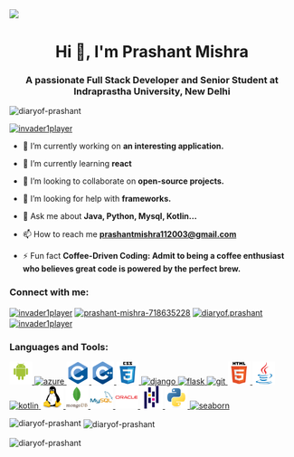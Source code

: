 <img src=https://i.pinimg.com/originals/e0/58/ee/e058eecc0652ff38a4e7062cfcf08c9d.gif>

<h1 align="center">Hi 👋, I'm Prashant Mishra</h1>
<h3 align="center">A passionate Full Stack Developer and Senior Student at Indraprastha University, New Delhi</h3>

<p align="left"> <img src="https://komarev.com/ghpvc/?username=diaryof-prashant&label=Profile%20views&color=0e75b6&style=flat" alt="diaryof-prashant" /> </p>

<p align="left"> <a href="https://twitter.com/invader1player" target="blank"><img src="https://img.shields.io/twitter/follow/invader1player?logo=twitter&style=for-the-badge" alt="invader1player" /></a> </p>

- 🔭 I’m currently working on **an interesting application.**

- 🌱 I’m currently learning **react**

- 👯 I’m looking to collaborate on **open-source projects.**

- 🤝 I’m looking for help with **frameworks.**

- 💬 Ask me about **Java, Python, Mysql, Kotlin...**

- 📫 How to reach me **prashantmishra112003@gmail.com**

- ⚡ Fun fact **Coffee-Driven Coding: Admit to being a coffee enthusiast who believes great code is powered by the perfect brew.**

<h3 align="left">Connect with me:</h3>
<p align="left">
<a href="https://twitter.com/invader1player" target="blank"><img align="center" src="https://raw.githubusercontent.com/rahuldkjain/github-profile-readme-generator/master/src/images/icons/Social/twitter.svg" alt="invader1player" height="30" width="40" /></a>
<a href="https://linkedin.com/in/prashant-mishra-718635228" target="blank"><img align="center" src="https://raw.githubusercontent.com/rahuldkjain/github-profile-readme-generator/master/src/images/icons/Social/linked-in-alt.svg" alt="prashant-mishra-718635228" height="30" width="40" /></a>
<a href="https://instagram.com/diaryof.prashant" target="blank"><img align="center" src="https://raw.githubusercontent.com/rahuldkjain/github-profile-readme-generator/master/src/images/icons/Social/instagram.svg" alt="diaryof.prashant" height="30" width="40" /></a>
<a href="https://www.leetcode.com/invader1player" target="blank"><img align="center" src="https://raw.githubusercontent.com/rahuldkjain/github-profile-readme-generator/master/src/images/icons/Social/leet-code.svg" alt="invader1player" height="30" width="40" /></a>
</p>

<h3 align="left">Languages and Tools:</h3>
<p align="left"> <a href="https://developer.android.com" target="_blank" rel="noreferrer"> <img src="https://raw.githubusercontent.com/devicons/devicon/master/icons/android/android-original-wordmark.svg" alt="android" width="40" height="40"/> </a> <a href="https://azure.microsoft.com/en-in/" target="_blank" rel="noreferrer"> <img src="https://www.vectorlogo.zone/logos/microsoft_azure/microsoft_azure-icon.svg" alt="azure" width="40" height="40"/> </a> <a href="https://www.cprogramming.com/" target="_blank" rel="noreferrer"> <img src="https://raw.githubusercontent.com/devicons/devicon/master/icons/c/c-original.svg" alt="c" width="40" height="40"/> </a> <a href="https://www.w3schools.com/cpp/" target="_blank" rel="noreferrer"> <img src="https://raw.githubusercontent.com/devicons/devicon/master/icons/cplusplus/cplusplus-original.svg" alt="cplusplus" width="40" height="40"/> </a> <a href="https://www.w3schools.com/css/" target="_blank" rel="noreferrer"> <img src="https://raw.githubusercontent.com/devicons/devicon/master/icons/css3/css3-original-wordmark.svg" alt="css3" width="40" height="40"/> </a> <a href="https://www.djangoproject.com/" target="_blank" rel="noreferrer"> <img src="https://cdn.worldvectorlogo.com/logos/django.svg" alt="django" width="40" height="40"/> </a> <a href="https://flask.palletsprojects.com/" target="_blank" rel="noreferrer"> <img src="https://www.vectorlogo.zone/logos/pocoo_flask/pocoo_flask-icon.svg" alt="flask" width="40" height="40"/> </a> <a href="https://git-scm.com/" target="_blank" rel="noreferrer"> <img src="https://www.vectorlogo.zone/logos/git-scm/git-scm-icon.svg" alt="git" width="40" height="40"/> </a> <a href="https://www.w3.org/html/" target="_blank" rel="noreferrer"> <img src="https://raw.githubusercontent.com/devicons/devicon/master/icons/html5/html5-original-wordmark.svg" alt="html5" width="40" height="40"/> </a> <a href="https://www.java.com" target="_blank" rel="noreferrer"> <img src="https://raw.githubusercontent.com/devicons/devicon/master/icons/java/java-original.svg" alt="java" width="40" height="40"/> </a> <a href="https://kotlinlang.org" target="_blank" rel="noreferrer"> <img src="https://www.vectorlogo.zone/logos/kotlinlang/kotlinlang-icon.svg" alt="kotlin" width="40" height="40"/> </a> <a href="https://www.linux.org/" target="_blank" rel="noreferrer"> <img src="https://raw.githubusercontent.com/devicons/devicon/master/icons/linux/linux-original.svg" alt="linux" width="40" height="40"/> </a> <a href="https://www.mongodb.com/" target="_blank" rel="noreferrer"> <img src="https://raw.githubusercontent.com/devicons/devicon/master/icons/mongodb/mongodb-original-wordmark.svg" alt="mongodb" width="40" height="40"/> </a> <a href="https://www.mysql.com/" target="_blank" rel="noreferrer"> <img src="https://raw.githubusercontent.com/devicons/devicon/master/icons/mysql/mysql-original-wordmark.svg" alt="mysql" width="40" height="40"/> </a> <a href="https://www.oracle.com/" target="_blank" rel="noreferrer"> <img src="https://raw.githubusercontent.com/devicons/devicon/master/icons/oracle/oracle-original.svg" alt="oracle" width="40" height="40"/> </a> <a href="https://pandas.pydata.org/" target="_blank" rel="noreferrer"> <img src="https://raw.githubusercontent.com/devicons/devicon/2ae2a900d2f041da66e950e4d48052658d850630/icons/pandas/pandas-original.svg" alt="pandas" width="40" height="40"/> </a> <a href="https://www.python.org" target="_blank" rel="noreferrer"> <img src="https://raw.githubusercontent.com/devicons/devicon/master/icons/python/python-original.svg" alt="python" width="40" height="40"/> </a> <a href="https://seaborn.pydata.org/" target="_blank" rel="noreferrer"> <img src="https://seaborn.pydata.org/_images/logo-mark-lightbg.svg" alt="seaborn" width="40" height="40"/> </a> </p>

<p><img align="left" src="https://github-readme-stats.vercel.app/api/top-langs?username=diaryof-prashant&show_icons=true&locale=en&layout=compact" alt="diaryof-prashant" /></p>

<p>&nbsp;<img align="center" src="https://github-readme-stats.vercel.app/api?username=diaryof-prashant&show_icons=true&locale=en" alt="diaryof-prashant" /></p>

<p><img align="center" src="https://github-readme-streak-stats.herokuapp.com/?user=diaryof-prashant&" alt="diaryof-prashant" /></p>
